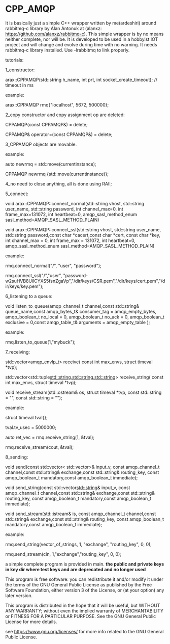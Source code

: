 # CPP_AMQP
It is basically just a simple C++ wrapper written by me(ardeshiri) around rabbitmq-c library by Alan Antonuk at (alanxz: https://github.com/alanxz/rabbitmq-c).
This simple wrapper is by no means neither complete, nor will be. It is developed to be used in a hobbyist IOT project and will change and evolve during time with no warning.
It needs rabbitmq-c library installed. Use -lrabbitmq to link properly.

tutorials:

1_constructor:

arax::CPPAMQP(std::string h_name, int prt, int socket_create_timeout); // timeout in ms

example:

arax::CPPAMQP rmq{"localhost", 5672, 500000};


2_copy constructor and copy assignment op are deleted:

CPPAMQP(const CPPAMQP&) = delete;

CPPAMQP& operator=(const CPPAMQP&) = delete;


3_CPPAMQP objects are movable. 

example:

auto newrmq = std::move(currentinstance);

CPPAMQP newrmq {std::move(currentinstance)};


4_no need to close anything, all is done using RAII;


5_connect:

void arax::CPPAMQP::connect_normal(std::string vhost, std::string user_name, std::string password, int channel_max=0,
	       	     		    int frame_max=131072, int heartbeat=0, amqp_sasl_method_enum sasl_method=AMQP_SASL_METHOD_PLAIN)

void arax::CPPAMQP::connect_ssl(std::string vhost, std::string user_name, std::string password,const char *cacert,const char *cert, const char *key, int channel_max = 0,
		     			 int frame_max = 131072, int heartbeat=0, amqp_sasl_method_enum sasl_method=AMQP_SASL_METHOD_PLAIN)

example:

rmq.connect_normal("/", "user", "password");

rmq.connect_ssl("/","user", "password-w2suHVB8UilCYXS5fsnZgaVp","/dir/keys/CSR.pem","/dir/keys/cert.pem","/dir/keys/key.pem");


6_listening to a queue:

void listen_to_queue(amqp_channel_t channel,const std::string& queue_name,const amqp_bytes_t& consumer_tag = amqp_empty_bytes, amqp_boolean_t no_local = 0,
		      	     amqp_boolean_t no_ack = 0, amqp_boolean_t exclusive = 0,const amqp_table_t& arguments = amqp_empty_table );

example:

rmq.listen_to_queue(1,"mybuck");


7_receiving:

std::vector<amqp_envlp_t> receive( const int max_envs, struct timeval *tvp);

std::vector<std::tuple<std::string,std::string,std::string>> receive_string( const int max_envs, struct timeval *tvp);

void receive_stream(std::ostream& os, struct timeval *tvp, const std::string = "", const std::string = "");

example:

struct timeval tval{};

tval.tv_usec = 5000000;

auto ret_vec = rmq.receive_string(1, &tval);

rmq.receive_stream(cout, &tval);


8_sending:

void send(const std::vector< std::vector<unsigned char>>& input_v, const amqp_channel_t channel,const std::string& exchange,const std::string& routing_key,
		         const amqp_boolean_t mandatory,const amqp_boolean_t immediate);

void send_string(const std::vector<std::string>& input_v, const amqp_channel_t channel,const std::string& exchange,const std::string& routing_key,
		        const amqp_boolean_t mandatory,const amqp_boolean_t immediate);

void send_stream(std::istream& is, const amqp_channel_t channel,const std::string& exchange,const std::string& routing_key,
		        const amqp_boolean_t mandatory,const amqp_boolean_t immediate);

example:

rmq.send_string(vector_of_strings, 1, "exchange", "routing_key", 0, 0);

rmq.send_stream(cin, 1,"exchange","routing_key", 0, 0);


a simple complete program is provided in main.
**********the public and private keys in key dir where test keys and are deprecated and no longer used**********

This program is free software: you can redistribute it and/or modify
it under the terms of the GNU General Public License as published by
the Free Software Foundation, either version 3 of the License, or
(at your option) any later version.

This program is distributed in the hope that it will be useful,
but WITHOUT ANY WARRANTY; without even the implied warranty of
MERCHANTABILITY or FITNESS FOR A PARTICULAR PURPOSE.  See the
GNU General Public License for more details.

see <https://www.gnu.org/licenses/> for more info related to the 
GNU General Public License. 
